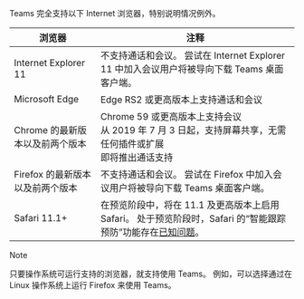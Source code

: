 Teams 完全支持以下 Internet 浏览器，特别说明情况例外。

|浏览器  |注释  |
|---------|---------|
|Internet Explorer 11     |   不支持通话和会议。 尝试在 Internet Explorer 11 中加入会议用户将被导向下载 Teams 桌面客户端。      |
|Microsoft Edge    |Edge RS2 或更高版本上支持通话和会议  |
|Chrome 的最新版本以及前两个版本     | Chrome 59 或更高版本上支持会议<br> 从 2019 年 7 月 3 日起，支持屏幕共享，无需任何插件或扩展<br> 即将推出通话支持     |
|Firefox 的最新版本以及前两个版本     |   不支持通话和会议。 尝试在 Firefox 中加入会议用户将被导向下载 Teams 桌面客户端。       |
|Safari 11.1+     |   在预览阶段中，将在 11.1 及更高版本上启用 Safari。 处于预览阶段时，Safari 的“智能跟踪预防”功能存在[已知问题](https://support.office.com/article/safari-browser-support-1aac0a7c-35a8-42c1-a7df-f674afe234df)。|

> [!NOTE]
> 只要操作系统可运行支持的浏览器，就支持使用 Teams。 例如，可以选择通过在 Linux 操作系统上运行 Firefox 来使用 Teams。
